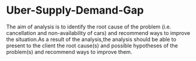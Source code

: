 # Uber-Supply-Demand-Gap
The aim of analysis is to identify the root cause of the problem (i.e. cancellation and non-availability of cars) and recommend ways to improve the situation.As a result of the analysis,the analysis should be able to present to the client the root cause(s) and possible hypotheses of the problem(s) and recommend ways to improve them.

